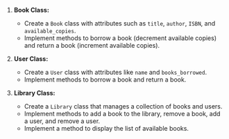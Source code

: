1. **Book Class:**
   - Create a `Book` class with attributes such as `title`, `author`, `ISBN`, and `available_copies`.
   - Implement methods to borrow a book (decrement available copies) and return a book (increment available copies).

2. **User Class:**
   - Create a `User` class with attributes like `name` and `books_borrowed`.
   - Implement methods to borrow a book and return a book.

3. **Library Class:**
   - Create a `Library` class that manages a collection of books and users.
   - Implement methods to add a book to the library, remove a book, add a user, and remove a user.
   - Implement a method to display the list of available books.
